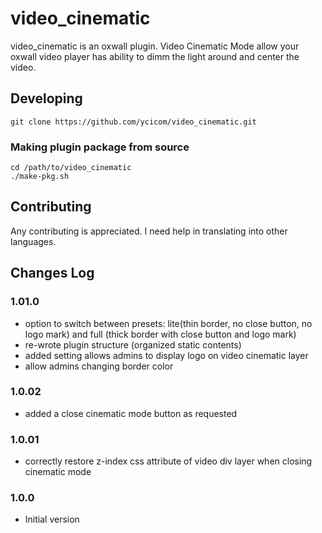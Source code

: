 video_cinematic
===============

video_cinematic is an oxwall plugin. Video Cinematic Mode allow your oxwall video player has ability to dimm the light around and center the video.

Developing
----------

    git clone https://github.com/ycicom/video_cinematic.git
    
### Making plugin package from source

    cd /path/to/video_cinematic
    ./make-pkg.sh

Contributing
------------

Any contributing is appreciated. I need help in translating into other languages.

Changes Log
-----------

### 1.01.0

*   option to switch between presets: lite(thin border, no close button, no logo mark) and full (thick border with close button and logo mark)
*   re-wrote plugin structure (organized static contents)
*   added setting allows admins to display logo on video cinematic layer
*   allow admins changing border color

### 1.0.02

*   added a close cinematic mode button as requested

### 1.0.01

*   correctly restore z-index css attribute of video div layer when closing cinematic mode

### 1.0.0

*   Initial version

